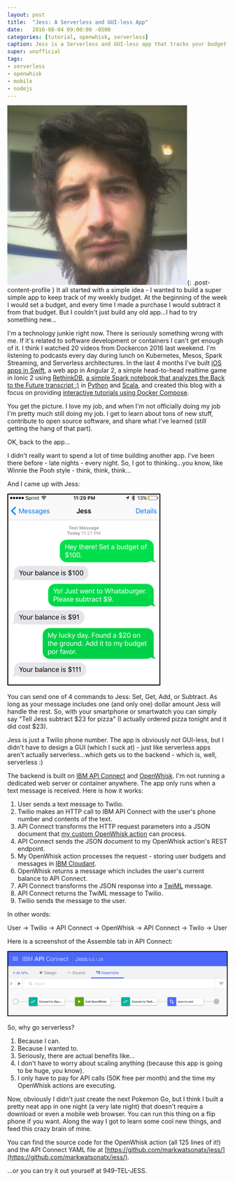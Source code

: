 ```yaml
---
layout: post
title:  "Jess: A Serverless and GUI-less App"
date:   2016-08-04 09:00:00 -0500
categories: [tutorial, openwhisk, serverless]
caption: Jess is a Serverless and GUI-less app that tracks your budget. "A Jess is a person who is generous, talented and kindly. The name itself means 'wealthy', and this is true, as a jess will always be rich in spirit and personality. Also used by some kids to mean 'awesome'." -Urban Dictionary
super: unofficial
tags:
- serverless
- openwhisk
- mobile
- nodejs
---
```


![Super Unofficial](/img/profile0.jpg){: .post-content-profile } It all started with a simple idea -
I wanted to build a super simple app to keep track of my weekly budget. At the beginning of the week I would
set a budget, and every time I made a purchase I would subtract it from that budget.
But I couldn't just build any old app...I had to try something new...

I'm a technology junkie right now. There is seriously something wrong with me. If it's related to software development
or containers I can't get enough of it. I think I watched 20 videos from Dockercon 2016 last weekend. I'm listening to podcasts
every day during lunch on Kubernetes, Mesos, Spark Streaming, and Serverless architectures. In the last 4 months I've built
[iOS apps in Swift](https://github.com/ibm-cds-labs/location-tracker-client-swift), a web app in Angular 2,
a simple head-to-head realtime game in Ionic 2 using [RethinkDB](http://markwatsonatx.github.io/tutorial/rethinkdb/2016/06/24/tutorial-rethinkdb-changes.html),
[a simple Spark notebook that analyzes the Back to the Future transcript :)](http://markwatsonatx.github.io/tutorial/apache/spark/2016/07/03/tutorial-spark-notebook-wordcount.html)
in [Python](https://github.com/markwatsonatx/tutorial-spark-notebook-wordcount)
and [Scala](https://github.com/markwatsonatx/tutorial-spark-notebook-wordcount-scala), and
created this blog with a focus on providing [interactive tutorials using Docker Compose](http://markwatsonatx.github.io/about/).

You get the picture. I love my job, and when I'm not officially doing my job I'm pretty much still doing my job.
I get to learn about tons of new stuff, contribute to open source software, and share what I've learned (still getting the hang of that part).

OK, back to the app...

I didn't really want to spend a lot of time building another app. I've been there before - late nights - every night.
So, I got to thinking...you know, like Winnie the Pooh style - think, think, think...

And I came up with Jess:

![Jess Screenshot](/img/serverless0.png)

You can send one of 4 commands to Jess: Set, Get, Add, or Subtract. As long as your message
includes one (and only one) dollar amount Jess will handle the rest. So, with your smartphone or
smartwatch you can simply say "Tell Jess subtract $23 for pizza" (I actually ordered pizza tonight and it did cost $23).  

Jess is just a Twilio phone number. The app is obviously not GUI-less, but I didn't have to design a GUI
(which I suck at) - just like serverless apps aren't actually serverless...which gets us to the backend -
which is, well, serverless :)

The backend is built on [IBM API Connect](https://developer.ibm.com/apiconnect/) and [OpenWhisk](https://developer.ibm.com/openwhisk/).
I'm not running a dedicated web server or container anywhere. The app only runs when a text message is received. 
Here is how it works:

1. User sends a text message to Twilio.
2. Twilio makes an HTTP call to IBM API Connect with the user's phone number and contents of the text.
3. API Connect transforms the HTTP request parameters into a JSON document that [my custom OpenWhisk action](https://github.com/markwatsonatx/jess/blob/master/openwhisk/action.js) can process.
4. API Connect sends the JSON document to my OpenWhisk action's REST endpoint.
5. My OpenWhisk action processes the request - storing user budgets and messages in [IBM Cloudant](https://cloudant.com/).
6. OpenWhisk returns a message which includes the user's current balance to API Connect.
7. API Connect transforms the JSON response into a [TwiML](https://www.twilio.com/docs/api/twiml) message. 
8. API Connect returns the TwiML message to Twilio.
9. Twilio sends the message to the user.

In other words:

User -> Twilio -> API Connect -> OpenWhisk -> API Connect -> Twilo -> User

Here is a screenshot of the Assemble tab in API Connect:

![Jess Screenshot](/img/serverless1.png)

So, why go serverless?

1. Because I can.
2. Because I wanted to.
3. Seriously, there are actual benefits like...
4. I don't have to worry about scaling anything (because this app is going to be huge, you know).
5. I only have to pay for API calls (50K free per month) and the time my OpenWhisk actions are executing.

Now, obviously I didn't just create the next Pokemon Go, but I think I built a pretty neat app 
in one night (a very late night) that doesn't require a download or even a mobile web browser.
You can run this thing on a flip phone if you want. Along the way I got to learn some cool new things,
and feed this crazy brain of mine.

You can find the source code for the OpenWhisk action (all 125 lines of it!) and the API Connect YAML file
at [https://github.com/markwatsonatx/jess/](https://github.com/markwatsonatx/jess/).

...or you can try it out yourself at 949-TEL-JESS.